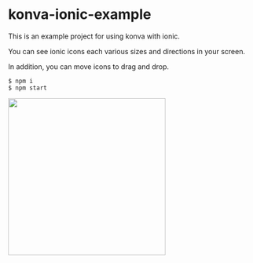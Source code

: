 # konva-ionic-example

This is an example project for using konva with ionic.

You can see ionic icons each various sizes and directions in your screen.

In addition, you can move icons to drag and drop.

```
$ npm i
$ npm start
```

<img src="https://user-images.githubusercontent.com/8007730/62135947-1f7a2480-b31e-11e9-817e-89d911aa8af8.gif" width="320px">
